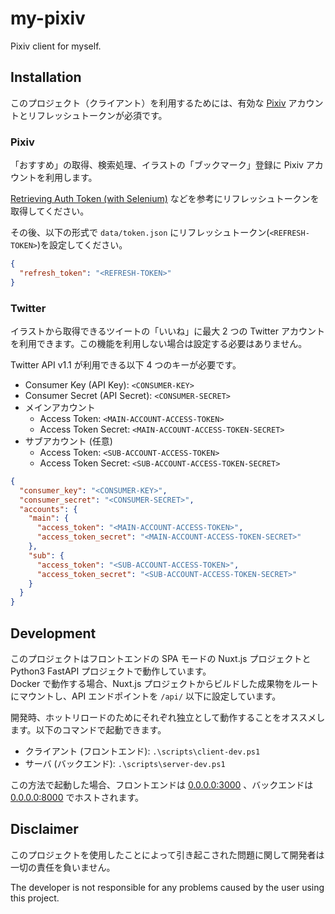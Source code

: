 # my-pixiv

Pixiv client for myself.

## Installation

このプロジェクト（クライアント）を利用するためには、有効な [Pixiv](https://www.pixiv.net) アカウントとリフレッシュトークンが必須です。

### Pixiv

「おすすめ」の取得、検索処理、イラストの「ブックマーク」登録に Pixiv アカウントを利用します。

[Retrieving Auth Token (with Selenium)](https://gist.github.com/upbit/6edda27cb1644e94183291109b8a5fde) などを参考にリフレッシュトークンを取得してください。

その後、以下の形式で `data/token.json` にリフレッシュトークン(`<REFRESH-TOKEN>`)を設定してください。

```json
{
  "refresh_token": "<REFRESH-TOKEN>"
}
```

### Twitter

イラストから取得できるツイートの「いいね」に最大 2 つの Twitter アカウントを利用できます。この機能を利用しない場合は設定する必要はありません。

Twitter API v1.1 が利用できる以下 4 つのキーが必要です。

- Consumer Key (API Key): `<CONSUMER-KEY>`
- Consumer Secret (API Secret): `<CONSUMER-SECRET>`
- メインアカウント
  - Access Token: `<MAIN-ACCOUNT-ACCESS-TOKEN>`
  - Access Token Secret: `<MAIN-ACCOUNT-ACCESS-TOKEN-SECRET>`
- サブアカウント (任意)
  - Access Token: `<SUB-ACCOUNT-ACCESS-TOKEN>`
  - Access Token Secret: `<SUB-ACCOUNT-ACCESS-TOKEN-SECRET>`

```json
{
  "consumer_key": "<CONSUMER-KEY>",
  "consumer_secret": "<CONSUMER-SECRET>",
  "accounts": {
    "main": {
      "access_token": "<MAIN-ACCOUNT-ACCESS-TOKEN>",
      "access_token_secret": "<MAIN-ACCOUNT-ACCESS-TOKEN-SECRET>"
    },
    "sub": {
      "access_token": "<SUB-ACCOUNT-ACCESS-TOKEN>",
      "access_token_secret": "<SUB-ACCOUNT-ACCESS-TOKEN-SECRET>"
    }
  }
}
```

## Development

このプロジェクトはフロントエンドの SPA モードの Nuxt.js プロジェクトと Python3 FastAPI プロジェクトで動作しています。  
Docker で動作する場合、Nuxt.js プロジェクトからビルドした成果物をルートにマウントし、API エンドポイントを `/api/` 以下に設定しています。

開発時、ホットリロードのためにそれぞれ独立として動作することをオススメします。以下のコマンドで起動できます。

- クライアント (フロントエンド): `.\scripts\client-dev.ps1`
- サーバ (バックエンド): `.\scripts\server-dev.ps1`

この方法で起動した場合、フロントエンドは [0.0.0.0:3000](http://localhost:3000) 、バックエンドは [0.0.0.0:8000](http://localhost:8000) でホストされます。

## Disclaimer

このプロジェクトを使用したことによって引き起こされた問題に関して開発者は一切の責任を負いません。

The developer is not responsible for any problems caused by the user using this project.
